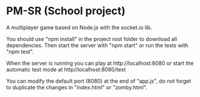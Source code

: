 PM-SR (School project)
======================

A multiplayer game based on Node.js with the socket.io lib.

You should use "npm install" in the project root folder to download all dependencies.
Then start the server with "npm start" or run the tests with "npm test".

When the server is running you can play at http://localhost:8080 or start the automatic test mode at http//localhost:8080/test

You can modify the default port (8080) at the end of "app.js", do not forget to duplicate the changes in "index.html" or "zomby.html".